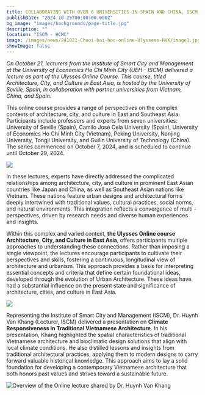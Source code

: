 ```yaml
---
title: COLLABORATING WITH OVER 6 UNIVERSITIES IN SPAIN AND CHINA, ISCM PARTICIPATES IN AN ONLINE COURSE ON ARCHITECTURE, CITY, AND EAST ASIAN CULTURE
publishDate: "2024-10-25T00:00:00.000Z"
bg_image: "images/backgrounds/page-title.jpg"
description: "" 
location: "ISCM - HCMC"
image: /images/news/241021-Chuoi-bai-hoc-online-Ulyssess-HVK/image1.jpg
showImage: false
---
```


*On October 21, lecturers from the Institute of Smart City and Management at the University of Economics Ho Chi Minh City (UEH - ISCM) delivered a lecture as part of the Ulysses Online Course. This course, titled Architecture, City, and Culture in East Asia, is hosted by the University of Seville, Spain, in collaboration with partner universities from Vietnam, China, and Spain.*

This online course provides a range of perspectives on the complex contexts of architecture, city, and culture in East and Southeast Asia. Participants include professors and experts from seven universities: University of Seville (Spain), Camilo José Cela University (Spain), University of Economics Ho Chi Minh City (Vietnam), Peking University, Nanjing University, Tongji University, and Guilin University of Technology (China). The series commenced on October 7, 2024, and is scheduled to continue until October 29, 2024.

![](/images/news/241021-Chuoi-bai-hoc-online-Ulyssess-HVK/image2.png)

In these lectures, experts have directly addressed the complicated relationships among architecture, city, and culture in prominent East Asian countries like Japan and China, as well as Southeast Asian nations like Vietnam. These nations feature urban designs and architectural forms deeply intertwined with traditional values, cultural practices, social norms, and natural environments. This integration reflects a convergence of multi - perspectives, driven by research needs and diverse human experiences and insights.

Within this complex and varied context, **the Ulysses Online course Architecture, City, and Culture in East Asia**, offers participants multiple approaches to understanding these connections. Rather than imposing a single viewpoint, the lectures encourage participants to cultivate their perspectives and skills, fostering a continuous, longitudinal view of architecture and urbanism. This approach provides a basis for interpreting essential concepts and criteria that define certain foundational ideas, developed through the evolution of Urban Architecture. These ideas have had a substantial influence on the present state and significance of architecture, cities, and culture in East Asia.

![](/images/news/241021-Chuoi-bai-hoc-online-Ulyssess-HVK/image1.jpg)

Representing the Institute of Smart City and Management (ISCM), Dr. Huynh Van Khang (Lecturer, ISCM) delivered a presentation on **Climate Responsiveness in Traditional Vietnamese Architecture**. In his presentation, Khang highlighted the spatial characteristics of traditional Vietnamese architecture and bioclimatic design solutions that align with local climate conditions. He also distilled lessons and insights from traditional architectural practices, applying them to modern designs to carry forward valuable historical knowledge. This approach aims to lay a solid foundation for developing a contemporary Vietnamese architecture that both honors past values and strives toward a sustainable future.

![Overview of the Online lecture shared by Dr. Huynh Van Khang](/images/news/241021-Chuoi-bai-hoc-online-Ulyssess-HVK/image3.jpg)